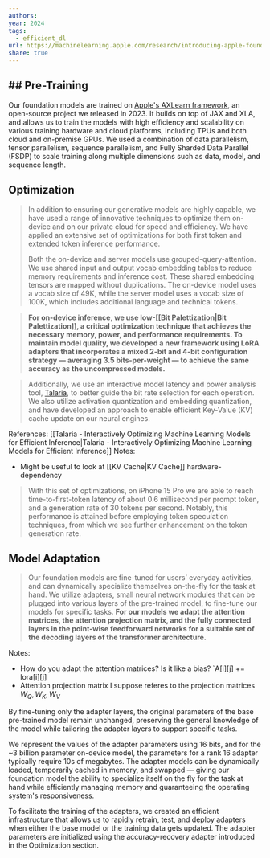 ```yaml
---
authors: 
year: 2024
tags:
  - efficient_dl
url: https://machinelearning.apple.com/research/introducing-apple-foundation-models
share: true
---
```

## ## Pre-Training

Our foundation models are trained on [Apple's AXLearn framework](https://github.com/apple/axlearn), an open-source project we released in 2023. It builds on top of JAX and XLA, and allows us to train the models with high efficiency and scalability on various training hardware and cloud platforms, including TPUs and both cloud and on-premise GPUs. We used a combination of data parallelism, tensor parallelism, sequence parallelism, and Fully Sharded Data Parallel (FSDP) to scale training along multiple dimensions such as data, model, and sequence length.


## Optimization

> In addition to ensuring our generative models are highly capable, we have used a range of innovative techniques to optimize them on-device and on our private cloud for speed and efficiency. We have applied an extensive set of optimizations for both first token and extended token inference performance.
> 
> Both the on-device and server models use grouped-query-attention. We use shared input and output vocab embedding tables to reduce memory requirements and inference cost. These shared embedding tensors are mapped without duplications. The on-device model uses a vocab size of 49K, while the server model uses a vocab size of 100K, which includes additional language and technical tokens.


> **For on-device inference, we use low-[[Bit Palettization|Bit Palettization]], a critical optimization technique that achieves the necessary memory, power, and performance requirements. To maintain model quality, we developed a new framework using LoRA adapters that incorporates a mixed 2-bit and 4-bit configuration strategy — averaging 3.5 bits-per-weight — to achieve the same accuracy as the uncompressed models.**


> Additionally, we use an interactive model latency and power analysis tool, [Talaria](https://machinelearning.apple.com/research/talaria), to better guide the bit rate selection for each operation. We also utilize activation quantization and embedding quantization, and have developed an approach to enable efficient Key-Value (KV) cache update on our neural engines.

References: [[Talaria - Interactively Optimizing Machine Learning Models for Efficient Inference|Talaria - Interactively Optimizing Machine Learning Models for Efficient Inference]]
Notes:
- Might be useful to look at [[KV Cache|KV Cache]] hardware-dependency

> With this set of optimizations, on iPhone 15 Pro we are able to reach time-to-first-token latency of about 0.6 millisecond per prompt token, and a generation rate of 30 tokens per second. Notably, this performance is attained before employing token speculation techniques, from which we see further enhancement on the token generation rate.


## Model Adaptation

> Our foundation models are fine-tuned for users’ everyday activities, and can dynamically specialize themselves on-the-fly for the task at hand. We utilize adapters, small neural network modules that can be plugged into various layers of the pre-trained model, to fine-tune our models for specific tasks. **For our models we adapt the attention matrices, the attention projection matrix, and the fully connected layers in the point-wise feedforward networks for a suitable set of the decoding layers of the transformer architecture.**

Notes:
- How do you adapt the attention matrices? Is it like a bias? `A[i][j] += lora[i][j]
- Attention projection matrix I suppose referes to the projection matrices $W_Q, W_K, W_V$

By fine-tuning only the adapter layers, the original parameters of the base pre-trained model remain unchanged, preserving the general knowledge of the model while tailoring the adapter layers to support specific tasks.

We represent the values of the adapter parameters using 16 bits, and for the ~3 billion parameter on-device model, the parameters for a rank 16 adapter typically require 10s of megabytes. The adapter models can be dynamically loaded, temporarily cached in memory, and swapped — giving our foundation model the ability to specialize itself on the fly for the task at hand while efficiently managing memory and guaranteeing the operating system's responsiveness.

To facilitate the training of the adapters, we created an efficient infrastructure that allows us to rapidly retrain, test, and deploy adapters when either the base model or the training data gets updated. The adapter parameters are initialized using the accuracy-recovery adapter introduced in the Optimization section.